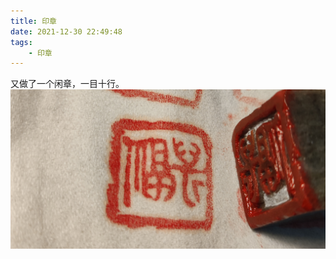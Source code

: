 ```yaml
---
title: 印章
date: 2021-12-30 22:49:48
tags:
    - 印章
---
```


又做了一个闲章，一目十行。
![stamp](/img/stamp1.jpg)
